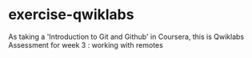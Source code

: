 # exercise-qwiklabs
As taking a 'Introduction to Git and Github' in Coursera,  this is Qwiklabs Assessment for week 3 : working with remotes
